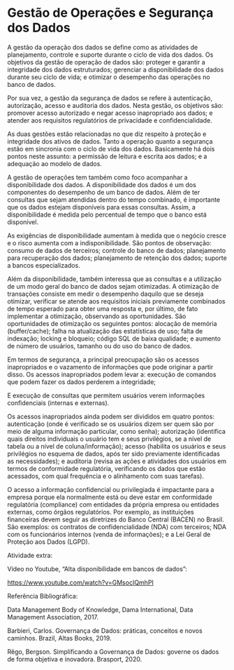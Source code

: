 # Gestão de Operações e Segurança dos Dados

A gestão da operação dos dados se define como as atividades de planejamento, controle e suporte durante o ciclo de vida dos dados. Os objetivos da gestão de operação de dados são: proteger e garantir a integridade dos dados estruturados; gerenciar a disponibilidade dos dados durante seu ciclo de vida; e otimizar o desempenho das operações no banco de dados.

Por sua vez, a gestão da segurança de dados se refere à autenticação, autorização, acesso e auditoria dos dados. Nesta gestão, os objetivos são: promover acesso autorizado e negar acesso inapropriado aos dados; e atender aos requisitos regulatórios de privacidade e confidencialidade.

As duas gestões estão relacionadas no que diz respeito à proteção e integridade dos ativos de dados. Tanto a operação quanto a segurança estão em sincronia com o ciclo de vida dos dados. Basicamente há dois pontos neste assunto: a permissão de leitura e escrita aos dados; e a adequação ao modelo de dados.

A gestão de operações tem também como foco acompanhar a disponibilidade dos dados. A disponibilidade dos dados é um dos componentes do desempenho de um banco de dados. Além de ter consultas que sejam atendidas dentro do tempo combinado, é importante que os dados estejam disponíveis para essas consultas. Assim, a disponibilidade é medida pelo percentual de tempo que o banco está disponível.

As exigências de disponibilidade aumentam à medida que o negócio cresce e o risco aumenta com a indisponibilidade. São pontos de observação: consumo de dados de terceiros; controle do banco de dados; planejamento para recuperação dos dados; planejamento de retenção dos dados; suporte a bancos especializados.

Além da disponibilidade, também interessa que as consultas e a utilização de um modo geral do banco de dados sejam otimizadas. A otimização de transações consiste em medir o desempenho daquilo que se deseja otimizar, verificar se atende aos requisitos iniciais previamente combinados de tempo esperado para obter uma resposta e, por último, de fato implementar a otimização, observando as oportunidades. São oportunidades de otimização os seguintes pontos: alocação de memória (buffer/cache); falha na atualização das estatísticas de uso; falta de indexação; locking e bloqueio; código SQL de baixa qualidade; e aumento de número de usuários, tamanho ou do uso do banco de dados.

Em termos de segurança, a principal preocupação são os acessos inapropriados e o vazamento de informações que pode originar a partir disso. Os acessos inapropriados podem levar a: execução de comandos que podem fazer os dados perderem a integridade;

E execução de consultas que permitem usuários verem informações confidenciais (internas e externas).

Os acessos inapropriados ainda podem ser divididos em quatro pontos: autenticação (onde é verificado se os usuários dizem ser quem são por meio de alguma informação particular, como senha); autorização (identifica quais direitos individuais o usuário tem e seus privilégios, se a nível de tabela ou a nível de coluna/informação); acesso (habilita os usuários e seus privilégios no esquema de dados, após ter sido previamente identificadas as necessidades); e auditoria (revisa as ações e atividades dos usuários em termos de conformidade regulatória, verificando os dados que estão acessados, com qual frequência e o alinhamento com suas tarefas).

O acesso a informação confidencial ou privilegiada é impactante para a empresa porque ela normalmente está ou deve estar em conformidade regulatória (compliance) com entidades da própria empresa ou entidades externas, como órgãos regulatórios. Por exemplo, as instituições financeiras devem seguir as diretrizes do Banco Central (BACEN) no Brasil. São exemplos: os contratos de confidencialidade (NDA) com terceiros; NDA com os funcionários internos (venda de informações); e a Lei Geral de Proteção aos Dados (LGPD).

 

 

Atividade extra:

Vídeo no Youtube, “Alta disponibilidade em bancos de dados”:

https://www.youtube.com/watch?v=GMsocIQmhPI

 

 

Referência Bibliográfica:

Data Management Body of Knowledge, Dama International, Data Management Association, 2017.

Barbieri, Carlos. Governança de Dados: práticas, conceitos e novos caminhos. Brazil, Altas Books, 2019.

Rêgo, Bergson. Simplificando a Governança de Dados: governe os dados de forma objetiva e inovadora. Brasport, 2020.